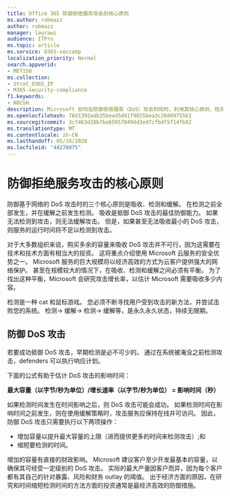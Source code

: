 ```yaml
---
title: Office 365 防御拒绝服务攻击的核心原则
ms.author: robmazz
author: robmazz
manager: laurawi
audience: ITPro
ms.topic: article
ms.service: O365-seccomp
localization_priority: Normal
search.appverid:
- MET150
ms.collection:
- Strat_O365_IP
- M365-security-compliance
f1.keywords:
- NOCSH
description: Microsoft 如何在防御拒绝服务（DoS）攻击的同时，利用其核心原则、检测和缓解措施。
ms.openlocfilehash: 78d1392adb35bead5d41f9655bea3c2680975561
ms.sourcegitcommit: 3cf463d28b7ba65957049dd3ed7cfbdf5f14fb82
ms.translationtype: MT
ms.contentlocale: zh-CN
ms.lasthandoff: 05/18/2020
ms.locfileid: "44278075"
---
```

# <a name="core-principles-of-defense-against-denial-of-service-attacks"></a>防御拒绝服务攻击的核心原则

防御基于网络的 DoS 攻击时的三个核心原则是吸收、检测和缓解。 在检测之前全部发生，并在缓解之前发生检测。 吸收是抵御 DoS 攻击的最佳防御能力。 如果无法检测到攻击，则无法缓解攻击。 但是，如果甚至无法吸收最小的 DoS 攻击，则服务的运行时间将不足以检测到攻击。

对于大多数组织来说，购买多余的容量来吸收 DoS 攻击并不可行，因为这需要在技术和技术方面有相当大的投资。 这将重点介绍使用 Microsoft 云服务的安全优势之一。 Microsoft 服务的巨大规模将以经济高效的方式为云客户提供强大的网络保护。 甚至在规模较大的情况下，在吸收、检测和缓解之间必须有平衡。 为了找出这种平衡，Microsoft 会研究攻击增长率，以估计 Microsoft 需要吸收多少内容。

检测是一种 cat 和鼠标游戏。 您必须不断寻找用户受到攻击的新方法，并尝试击败您的系统。 检测-> 缓解-> 检测-> 缓解等，是永久永久状态，持续无限期。

## <a name="defending-against-dos-attacks"></a>防御 DoS 攻击

若要成功抵御 DoS 攻击，早期检测是必不可少的。 通过在系统被淹没之前检测攻击，defenders 可以执行响应计划。

下面的公式有助于估计 DoS 攻击的影响时间：

   **最大容量（以字节/秒为单位）/增长速率（以字节/秒为单位） = 影响时间（秒）**

如果检测时间发生在时间影响之后，则 DoS 攻击可能会成功。 如果检测时间在影响时间之前发生，则在使用缓解策略时，攻击服务应保持在线并可访问。 因此，防御 DoS 攻击只需要执行以下两项操作：

- 增加容量以提升最大容量的上限（进而提供更多的时间来检测攻击）;和
- 缩短要检测的时间。

增加的容量有直接的财政影响。 Microsoft 建议客户至少开发最基本的容量，以确保其可经受一定级别的 DoS 攻击。 实际的最大产量因客户而异，因为每个客户都有其自己的针对暴露、风险和财务 outlay 的阈值。 出于经济方面的原因，在研究和时间缩短检测时间的方法方面的投资通常是最经济高效的防御措施。
